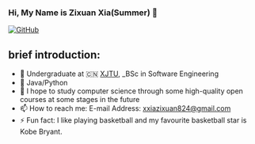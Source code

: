 ### Hi, My Name is Zixuan Xia(Summer) 👋


[![GitHub](https://img.shields.io/badge/dynamic/json?logo=github&label=GitHub&labelColor=495867&color=495867&query=%24.data.totalSubs&url=https%3A%2F%2Fapi.spencerwoo.com%2Fsubstats%2F%3Fsource%3Dgithub%26queryKey%3Dhayschan&style=flat-square)](https://github.com/ForeverJoyinSummer)


## brief introduction:

- 🍻 Undergraduate at 🇨🇳 [XJTU](https://www.xjtu.edu.cn), _BSc in Software Engineering
- 🔭 Java/Python
- 🌱 I hope to study computer science through some high-quality open courses at some stages in the future
- 📫 How to reach me: E-mail Address: xxiazixuan824@gmail.com
- ⚡ Fun fact: I like playing basketball and my favourite basketball star is Kobe Bryant. 
